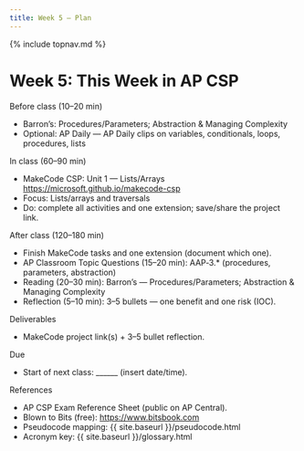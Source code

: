 ```yaml
---
title: Week 5 — Plan
---
```

{% include topnav.md %}

# Week 5: This Week in AP CSP

Before class (10–20 min)
- Barron’s: Procedures/Parameters; Abstraction & Managing Complexity
- Optional: AP Daily — AP Daily clips on variables, conditionals, loops, procedures, lists

In class (60–90 min)
- MakeCode CSP: Unit 1 — Lists/Arrays
  https://microsoft.github.io/makecode-csp
- Focus: Lists/arrays and traversals
- Do: complete all activities and one extension; save/share the project link.

After class (120–180 min)
- Finish MakeCode tasks and one extension (document which one).
- AP Classroom Topic Questions (15–20 min): AAP‑3.* (procedures, parameters, abstraction)
- Reading (20–30 min): Barron’s — Procedures/Parameters; Abstraction & Managing Complexity
- Reflection (5–10 min): 3–5 bullets — one benefit and one risk (IOC).

Deliverables
- MakeCode project link(s) + 3–5 bullet reflection.

Due
- Start of next class: ______ (insert date/time).

References
- AP CSP Exam Reference Sheet (public on AP Central).
- Blown to Bits (free): https://www.bitsbook.com
- Pseudocode mapping: {{ site.baseurl }}/pseudocode.html
- Acronym key: {{ site.baseurl }}/glossary.html
